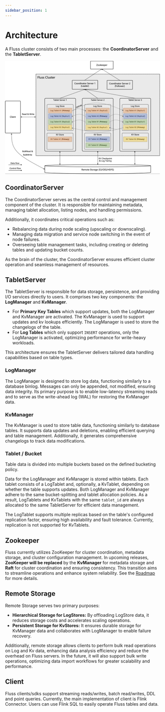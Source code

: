 ```yaml
---
sidebar_position: 1
---
```


# Architecture
A Fluss cluster consists of two main processes: the **CoordinatorServer** and the **TabletServer**.

![Fluss Architecture](../assets/architecture.png)

## CoordinatorServer
The CoordinatorServer serves as the central control and management component of the cluster. It is responsible for maintaining metadata, managing tablet allocation, listing nodes, and handling permissions.

Additionally, it coordinates critical operations such as:
- Rebalancing data during node scaling (upscaling or downscaling).
- Managing data migration and service node switching in the event of node failures.
- Overseeing table management tasks, including creating or deleting tables and updating bucket counts.

As the brain of the cluster, the CoordinatorServer ensures efficient cluster operation and seamless management of resources.

## TabletServer
The TabletServer is responsible for data storage, persistence, and providing I/O services directly to users. It comprises two key components: the **LogManager** and **KvManager**.
- For **Primary Key Tables** which support updates, both the LogManager and KvManager are activated. The KvManager is used to support updates and kv lookups efficiently. The LogManager is used to store the changelogs of the table.
- For **Log Tables** which only support `INSERT` operations, only the LogManager is activated, optimizing performance for write-heavy workloads.

This architecture ensures the TabletServer delivers tailored data handling capabilities based on table types.


### LogManager
The LogManager is designed to store log data, functioning similarly to a database binlog. 
Messages can only be appended, not modified, ensuring data integrity. 
Its primary purpose is to enable low-latency streaming reads and to serve as the write-ahead log (WAL) for restoring the KvManager data.

### KvManager
The KvManager is used to store table data, functioning similarly to database tables. It supports data updates and deletions, enabling efficient querying and table management. Additionally, it generates comprehensive changelogs to track data modifications.

### Tablet / Bucket
Table data is divided into multiple buckets based on the defined bucketing policy.

Data for the LogManager and KvManager is stored within tablets. Each tablet consists of a LogTablet and, optionally, a KvTablet, depending on whether the table supports updates. 
Both LogManager and KvManager adhere to the same bucket-splitting and tablet allocation policies. As a result, LogTablets and KvTablets with the same `tablet_id` are always allocated to the same TabletServer for efficient data management.

The LogTablet supports multiple replicas based on the table's configured replication factor, ensuring high availability and fault tolerance. Currently, replication is not supported for KvTablets.

## Zookeeper
Fluss currently utilizes ZooKeeper for cluster coordination, metadata storage, and cluster configuration management. 
In upcoming releases, **ZooKeeper will be replaced** by the **KvManager** for metadata storage and **Raft** for cluster coordination and ensuring consistency. This transition aims to streamline operations and enhance system reliability. See the [Roadmap](/roadmap) for more details.


## Remote Storage
Remote Storage serves two primary purposes:
- **Hierarchical Storage for LogStores:** By offloading LogStore data, it reduces storage costs and accelerates scaling operations.
- **Persistent Storage for KvStores:** It ensures durable storage for KvManager data and collaborates with LogManager to enable failure recovery.

Additionally, remote storage allows clients to perform bulk read operations on Log and Kv data, enhancing data analysis efficiency and reduce the overhead on Fluss servers. In the future, it will also support bulk write operations, optimizing data import workflows for greater scalability and performance.

## Client
Fluss clients/sdks support streaming reads/writes, batch read/writes, DDL and point queries. Currently, the main implementation of client is Flink Connector. Users can use Flink SQL to easily operate Fluss tables and data.